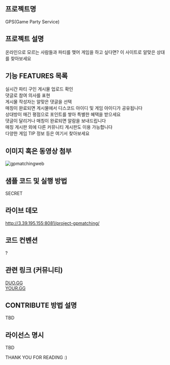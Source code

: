 ## 프로젝트명
GPS(Game Party Service)

## 프로젝트 설명
온라인으로 모르는 사람들과 파티를 맺어 게임을 하고 싶다면? 이 사이트로 알맞은 상대를 찾아보세요

## 기능 FEATURES 목록
실시간 파티 구인 게시물 업로드 확인  
댓글로 참여 의사를 표현  
게시물 작성자는 알맞은 댓글을 선택  
매칭이 완료되면 게시물에서 디스코드 아이디 및 게임 아이디가 공유됩니다  
상대방이 매긴 평점으로 포인트를 쌓아 특별한 혜택을 받으세요  
댓글이 달리거나 매칭이 완료되면 알람을 보내드립니다  
매칭 게시판 외에 다른 커뮤니티 게시판도 이용 가능합니다  
다양한 게임 TIP 정보 등은 여기서 찾아보세요  

## 이미지 혹은 동영상 첨부
![gpmatchingweb](https://github.com/whereiswilly/kasan-edu-jw/assets/145098356/e289b5d9-fafd-40eb-911c-3671e50299f3)

## 샘플 코드 및 실행 방법
SECRET

## 라이브 데모 
http://3.39.195.155:8081/project-gpmatching/


## 코드 컨벤션
?

## 관련 링크 (커뮤니티)
[DUO.GG](https://duo.op.gg/ko/lol/)  
[YOUR.GG](https://your.gg/ko/kr/duo-request) 

## CONTRIBUTE 방법 설명
TBD

## 라이선스 명시
TBD

THANK YOU FOR READING :)
